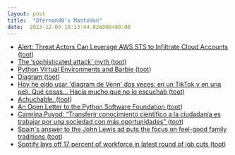 ```yaml
---
layout: post
title:  "@fernand0's Mastodon"
date:  2023-12-09 10:13:44.026000+00:00
---
```

*  [Alert: Threat Actors Can Leverage AWS STS to Infiltrate Cloud Accounts ](https://thehackernews.com/2023/12/alert-threat-actors-can-leverage-aws.htm) ([toot](https://mastodon.social/@fernand0/111549928179347486))
*  [The ‘sophisticated attack’ myth ](https://www.computerworld.com/article/2882202/the-sophisticated-attack-myth.htm) ([toot](https://mastodon.social/@fernand0/111549719778680342))
*  [Python Virtual Environments and Barbie ](https://www.jumpingrivers.com/blog/python-virtual-environments-conda-poetry) ([toot](https://mastodon.social/@fernand0/111547997895197954))
*  [Diagram ](https://mastodon.social/@fernand0/111547216535519042) ([toot](https://mastodon.social/@fernand0/111547216535519042))
*  [Hoy he oído usar &#39;diagram de Venn&#39; dos veces: en un TikTok y en una peli. Qué cosas... Hacía mucho que no lo escuchab ](https://mastodon.social/@fernand0/111547209200594226) ([toot](https://mastodon.social/@fernand0/111547209200594226))
*  [Achuchable. ](https://avecesunafoto.wordpress.com/2023/12/08/achuchable) ([toot](https://mastodon.social/@fernand0/111546300764078383))
*  [An Open Letter to the Python Software Foundation ](https://pythonafrica.blogspot.com/2023/12/an-open-letter-to-python-software_5.htm) ([toot](https://mastodon.social/@fernand0/111546137833216010))
*  [Carmina Puyod: “Transferir conocimiento científico a la ciudadanía es trabajar por una sociedad con más oportunidades” ](https://www.eldiario.es/aragon/sociedad/carmina-puyod-transferir-conocimiento-cientifico-ciudadania-trabajar-sociedad-oportunidades_128_10738507.htm) ([toot](https://mastodon.social/@fernand0/111546005700212101))
*  [Spain's answer to the John Lewis ad puts the focus on feel-good family traditions ](https://www.creativeboom.com/inspiration/spains-answer-to-the-john-lewis-ad-puts-the-focus-on-family-traditions) ([toot](https://mastodon.social/@fernand0/111545659442798940))
*  [Spotify lays off 17 percent of workforce in latest round of job cuts ](https://www.theverge.com/2023/12/4/23987335/spotify-layoffs-17-percent-profitability-cost-cuttin) ([toot](https://mastodon.social/@fernand0/111545593144102656))

